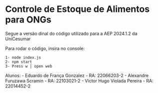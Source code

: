 # Controle de Estoque de Alimentos para ONGs

Segue a versão dinal do código utilizado para a AEP 2024.1.2 da UniCesumar

Para rodar o código, insira no console:

    1- node index.js
    2- npm start
    3- Press w │ open web

Alunos:
    - Eduardo de França Gonzalez - RA: 22066203-2
    - Alexandre Furuzawa Scramin - RA: 22103021-2
    - Victor Hugo Violada Pereira - RA: 22014452-2